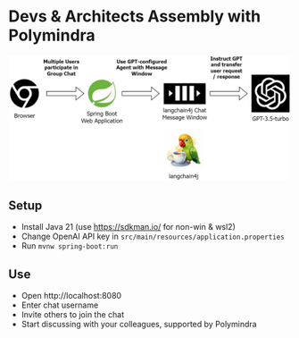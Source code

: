# Devs & Architects Assembly with Polymindra

![Polymindra overview](docs/polymindra_overview.png)

## Setup

* Install Java 21 (use https://sdkman.io/ for non-win & wsl2)
* Change OpenAI API key in `src/main/resources/application.properties`
* Run `mvnw spring-boot:run`

## Use

* Open http://localhost:8080
* Enter chat username
* Invite others to join the chat
* Start discussing with your colleagues, supported by Polymindra